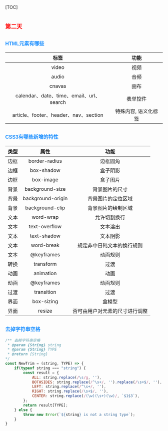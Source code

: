 [TOC]

# <font color=red size=4 face="sans-serif">第二天</font>

## <font color=dodgerblue size=3 face="sans-serif">HTML元素有哪些</font>

| 标签 | 功能 |
| :------: | :------: |
| video | 视频 |
| audio | 音频 |
| cnavas | 画布 |
| calendar、date、time、email、url、search | 表单控件 |
| article、footer、header、nav、section | 特殊内容, 语义化标签 |

## <font color=dodgerblue size=3 face="sans-serif">CSS3有哪些新增的特性</font>

| 类型 | 属性 | 功能 |
| :------: | :------: | :------: |
| 边框 | border-radius | 边框圆角 |
| 边框 | box-shadow | 盒子阴影 |
| 边框 | box-image | 盒子图片 |
| 背景 | background-size  | 背景图片的尺寸 |
| 背景 | background-origin  | 背景图片的定位区域 |
| 背景 | background-clip  | 背景图片的绘制区域 |
| 文本 | word-wrap | 允许切割换行 |
| 文本 | text-overflow | 文本溢出 |
| 文本 | text-shadow | 文本阴影 |
| 文本 | word-break | 规定非中日韩文本的换行规则 |
| 文本 | @keyframes | 动画规则 |
| 转换 | transform | 过渡 |
| 动画 | animation | 动画 |
| 动画 | @keyframes | 动画规则 |
| 过渡 | transition | 过渡 |
| 界面 | box-sizing | 盒模型 |
| 界面 | resize | 否可由用户对元素的尺寸进行调整 |

## <font color=dodgerblue size=3 face="sans-serif">去掉字符串空格</font>

```JavaScript
/** 去掉字符串空格
 * @param {String} string
 * @param {String} TYPE
 * @return {String}
*/
const NewTrim = (string, TYPE) => {
    if(typeof string === "string") {
        const result = {
            ALL: string.replace(/\s/g, ''),
            BOTHSIDES: string.replace(/^\s+/, '').replace(/\s+$/, ''),
            LEFT: string.replace(/^\s+/, ''),
            RIGHT: string.replace(/\s+$/, ''),
            CENTER: string.replace(/(\w)(\s+)(\w)/, `$1$3`),
        };
        return result[TYPE];
    } else {
        throw new Error(`${string} is not a string type`);
    }
}
```
